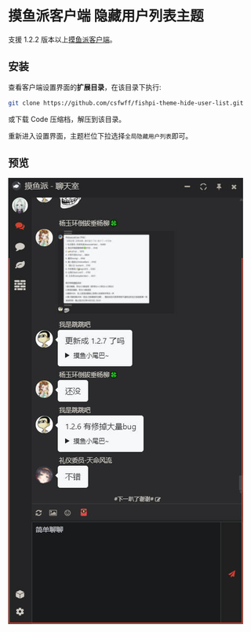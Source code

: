 # 摸鱼派客户端 隐藏用户列表主题

支援 1.2.2 版本以上[摸鱼派客户端](https://github.com/imlinhanchao/fishpi-desktop)。

## 安装

查看客户端设置界面的**扩展目录**，在该目录下执行: 
```bash
git clone https://github.com/csfwff/fishpi-theme-hide-user-list.git
```
或下载 Code 压缩档，解压到该目录。

重新进入设置界面，主题栏位下拉选择`全局隐藏用户列表`即可。

## 预览

![](preview.jpg)